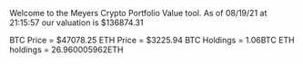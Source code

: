 Welcome to the Meyers Crypto Portfolio Value tool. 
As of 08/19/21 at 21:15:57 our valuation is $136874.31 

BTC Price = $47078.25
 ETH Price = $3225.94
BTC Holdings = 1.06BTC
 ETH holdings = 26.960005962ETH 
